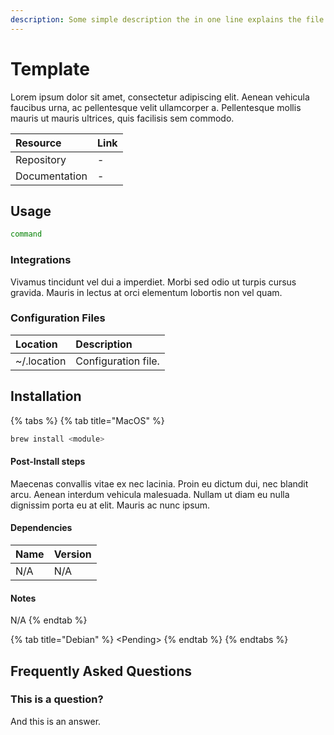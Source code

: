 ```yaml
---
description: Some simple description the in one line explains the file.
---
```


# Template

Lorem ipsum dolor sit amet, consectetur adipiscing elit. Aenean vehicula faucibus urna, ac pellentesque velit ullamcorper a. Pellentesque mollis mauris ut mauris ultrices, quis facilisis sem commodo.

| Resource | Link |
| :--- | :--- |
| Repository | - |
| Documentation | - |

## Usage

```bash
command
```

### Integrations

Vivamus tincidunt vel dui a imperdiet. Morbi sed odio ut turpis cursus gravida. Mauris in lectus at orci elementum lobortis non vel quam.

### Configuration Files

| Location | Description |
| :--- | :--- |
| ~/.location | Configuration file. |

## Installation

{% tabs %}
{% tab title="MacOS" %}
```bash
brew install <module>
```

#### Post-Install steps

Maecenas convallis vitae ex nec lacinia. Proin eu dictum dui, nec blandit arcu. Aenean interdum vehicula malesuada. Nullam ut diam eu nulla dignissim porta eu at elit. Mauris ac nunc ipsum.

#### Dependencies

| Name | Version |
| :--- | :--- |
| N/A | N/A |

#### Notes

N/A
{% endtab %}

{% tab title="Debian" %}
&lt;Pending&gt;
{% endtab %}
{% endtabs %}

## Frequently Asked Questions

### This is a question?

And this is an answer.

